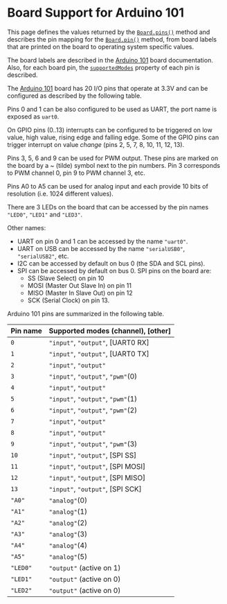 Board Support for Arduino 101
=============================

This page defines the values returned by the [`Board.pins()`](./README.md/#getpins) method and describes the pin mapping for the [`Board.pin()`](./README.md/#getpin) method, from board labels that are printed on the board to operating system specific values.

The board labels are described in the [Arduino 101](https://www.arduino.cc/en/Main/ArduinoBoard101) board documentation. Also, for each board pin, the [`supportedModes`](./README.md/#pin) property of each pin is described.

The [Arduino 101](https://www.arduino.cc/en/Main/ArduinoBoard101) board has 20 I/O pins that operate at 3.3V and can be configured as described by the following table.

Pins 0 and 1 can be also configured to be used as UART, the port name is exposed as `uart0`.

On GPIO pins (0..13) interrupts can be configured to be triggered on low value, high value, rising edge and falling edge. Some of the GPIO pins can trigger interrupt on value *change* (pins 2, 5, 7, 8, 10, 11, 12, 13).

Pins 3, 5, 6 and 9 can be used for PWM output. These pins are marked on the board by a ~ (tilde) symbol next to the pin numbers. Pin 3 corresponds to PWM channel 0, pin 9 to PWM channel 3, etc.

Pins A0 to A5 can be used for analog input and each provide 10 bits of resolution (i.e. 1024 different values).

There are 3 LEDs on the board that can be accessed by the pin names `"LED0"`, `"LED1"` and `"LED3"`.

Other names:
- UART on pin 0 and 1 can be accessed by the name `"uart0"`.
- UART on USB can be accessed by the name `"serialUSB0"`, `"serialUSB2"`, etc.
- I2C can be accessed by default on bus 0 (the SDA and SCL pins).
- SPI can be accessed by default on bus 0. SPI pins on the board are:
  * SS (Slave Select) on pin 10
  * MOSI  (Master Out Slave In) on pin 11
  * MISO (Master In Slave Out) on pin 12
  * SCK (Serial Clock) on pin 13.

Arduino 101 pins are summarized in the following table.

|Pin name |Supported modes (channel), [other]  |
| ---     | ---                                |
| `0`     | `"input"`, `"output"`, [UART0 RX]  |
| `1`     | `"input"`, `"output"`, [UART0 TX]  |
| `2`     | `"input"`, `"output"`              |
| `3`     | `"input"`, `"output"`, `"pwm"`(0)  |
| `4`     | `"input"`, `"output"`              |
| `5`     | `"input"`, `"output"`, `"pwm"`(1)  |
| `6`     | `"input"`, `"output"`, `"pwm"`(2)  |
| `7`     | `"input"`, `"output"`              |
| `8`     | `"input"`, `"output"`              |
| `9`     | `"input"`, `"output"`, `"pwm"`(3)  |
| `10`    | `"input"`, `"output"`, [SPI SS]    |
| `11`    | `"input"`, `"output"`, [SPI MOSI]  |
| `12`    | `"input"`, `"output"`, [SPI MISO]  |
| `13`    | `"input"`, `"output"`, [SPI SCK]   |
| `"A0"`  | `"analog"`(0)                      |
| `"A1"`  | `"analog"`(1)                      |
| `"A2"`  | `"analog"`(2)                      |
| `"A3"`  | `"analog"`(3)                      |
| `"A4"`  | `"analog"`(4)                      |
| `"A5"`  | `"analog"`(5)                      |
| `"LED0"`| `"output"` (active on 1)           |
| `"LED1"`| `"output"` (active on 0)           |
| `"LED2"`| `"output"` (active on 0)           |

